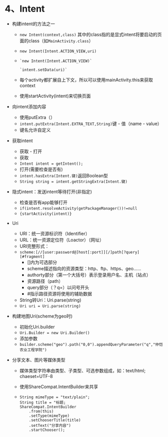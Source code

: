 # 4、Intent

- 构建intent的方法之一
  - `new Intent(context,class)` 其中的class指的是显式intent将要启动的页面的class（如`MainActivity.class`）
  
  - `new Intent(Intent.ACTION_VIEW,uri)`
  
  - ```
    `new Intent(Intent.ACTION_VIEW)`
    
    `intent.setData(uri)`
    ```
  
  - 每个activity都扩展自上下文，所以可以使用mainActivity.this来获取context
  
  - 使用startActivity(intent)来切换页面
  
- 向intent添加内容 
  - 使用putExtra（）
  - `intent.putExtra(Intent.EXTRA_TEXT,String)`键 - 值（name - value）
  - 键名允许自定义
  
- 获取intent
  - 获取 - 打开
  - 获取 
  - `Intent intent = getIntent();`
  - 打开(需要检查是否有)
  - `intent.hasExtra(Intent.键)`返回Boolean型
  - `String string = intent.getStringExtra(Intent.键)`
  
- 隐式intent：发送intent等待打开(非指定)
  - 检查是否有app能够打开
  - `if(intent.resolveActivity(getPackageManager())!=null`
  - `{startActivity(intent)}`
  
- Uri
  
  - URI：统一资源标识符（Identifier）
  - URL：统一资源定位符（Loactor）（网址）
  - URI完整形式：
  - `scheme:[//[user:password@]host[:port]][/]path[?query][#fragment]`
    - []内为可选部分
    - scheme描述指向的资源类型：http、ftp、https、geo……
    - authorty部分（第一个大括号）表示登录用户名、主机（站点）
    - 资源路径（path）
    - query部分（？q=）以问号开头
    - #指示路径资源将使用的辅助数据
  - String转Uri：Uri.parse(string)
  - `Uri uri = Uri.parse(string)`
  
- 构建地图Uri(scheme为geo时)

  - 初始化Uri.builder
  - `Uri.Builder = new Uri.Builder()`
  - 添加参数
  - `builder.scheme("geo").path("0,0").appendQueryParameter("q","仲恺农业工程学院")`
  
- 分享文本、图片等媒体类型

  - 媒体类型字符串由类型、子类型、可选参数组成，如：text/html; chaeset=UTF-8

  - 使用ShareCompat.IntentBuilder来共享

  - ```
    String mimeType = "text/plain";
    String title = "标题;
    ShareCompat.IntentBuilder
        .from(this)
        .setType(mimeType)
        .setChooserTitle(title)
        .setText("分享内容")
        .startChooser();
    ```

    

